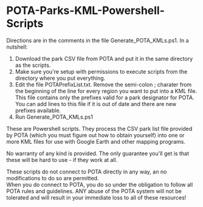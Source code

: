 # POTA-Parks-KML-Powershell-Scripts

Directions are in the comments in the file Generate_POTA_KMLs.ps1.  In a nutshell:

1.  Download the park CSV file from POTA and put it in the same directory as the scripts.
2.  Make sure you're setup with permissions to execute scripts from the directory where you put everything.
3.  Edit the file POTAPrefixList.txt.   Remove the semi-colon ; charater from the beginning of the line for every region you want to put into a KML file.  This file
    contains only the prefixes valid for a park designator for POTA.  You can add lines to this file if it is out of date and there are new prefixes available.
4.  Run Generate_POTA_KMLs.ps1

These are Powershell scripts.  They process the CSV park list file provided by POTA (which you must figure out how to obtain yourself) into one or more KML files for use with Google Earth and other mapping programs.

No warranty of any kind is provided.  The only guarantee you'll get is that these will be hard to use - if they work at all.

These scripts do not connect to POTA directly in any way, an no modifications to do so are permitted.  
When you do connect to POTA, you do so under the obligation to follow all POTA rules and guidelines.  ANY abuse of the POTA system will not be tolerated and will result
in your immediate loss to all of these resources!
